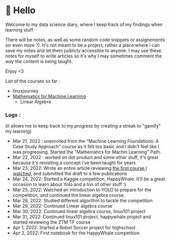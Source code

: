 # :wave: Hello

Welcome to my data science diary, where I keep track of my findings when learning stuff

There will be notes, as well as some random code snippets or assignements (or even more ?). It's not meant to be a project, rather a place where I can save my notes and let them publicly accessible to anyone. I may use these notes for myself to write articles so it's why I may sometimes comment the way the content is being taught.

Enjoy <3

List of the courses so far :
* linuxjourney
* [Mathematics for Machine Learning](https://www.coursera.org/specializations/mathematics-machine-learning)
  * Linear Algebra

### Logs :
(it allows me to keep track to my progress by creating a streak to "gamify" my learning)

* Mar 21, 2022 : unenrolled from the "Machine Learning Foundations: A Case Study Approach" course as it felt too basic and I didn't feel like I was progressing. Started the "Mathematics for Machin Learning" Path.
* Mar 22, 2022 : worked on dot product and some other stuff, it's great because it's revisiting a concept i've been taught for years
* Mar 23, 2022: Wrote an entire article reviewing [the first course I watched](https://www.udemy.com/course/complete-machine-learning-and-data-science-zero-to-mastery/), and submitted the draft to a few publications
* Mar 24, 2022: Started a Kaggle competition, HappyWhale. It'll be a great occasion to learn about Yolo and a ton of other stuff :)
* Mar 25, 2022: Watched an introduction to YOLO to prepare for the competition, and continued the linear algebra course.
* Mar 28, 2022: Studied different algorithm to tackle the competition
* Mar 29, 2022: Continued Linear algebra course
* Mar 30, 2022: Continued linear algebra course, linux101 project
* Mar 31, 2022: Continued linux101 project, happywhale project and started reviewing the ZTM TF course
* Apr 1, 2022: Started a Robot Soccer project for highschool
* Apr 2, 2022: First notebook for the HappyWhale competition
